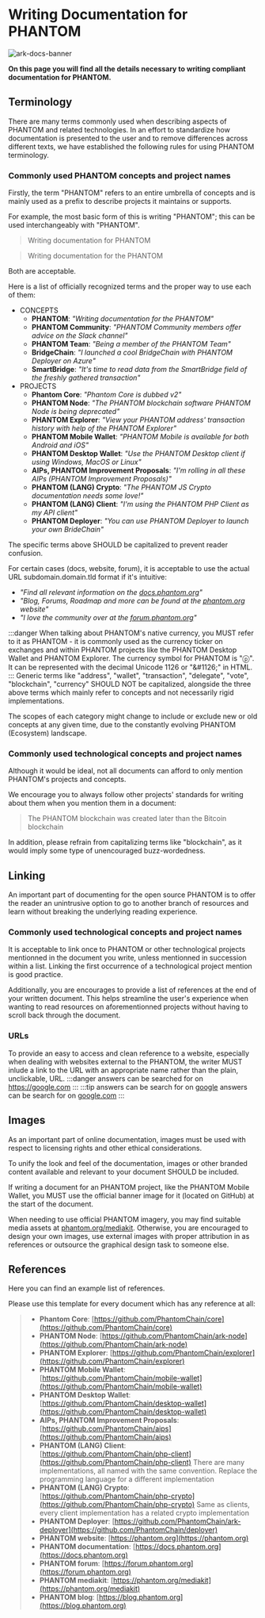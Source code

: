 # Writing Documentation for PHANTOM
![ark-docs-banner](https://github.com/PhantomChain/docs/blob/master/banner.png?raw=true)

**On this page you will find all the details necessary to writing compliant documentation for PHANTOM.**

## Terminology
There are many terms commonly used when describing aspects of PHANTOM and related technologies. In an effort to standardize how documentation is presented to the user and to remove differences across different texts, we have established the following rules for using PHANTOM terminology.

### Commonly used PHANTOM concepts and project names
Firstly, the term "PHANTOM" refers to an entire umbrella of concepts and is mainly used as a prefix to describe projects it maintains or supports.

For example, the most basic form of this is writing "PHANTOM"; this can be used interchangeably with "PHANTOM".

 > Writing documentation for PHANTOM

 > Writing documentation for the PHANTOM

Both are acceptable.

Here is a list of officially recognized terms and the proper way to use each of them:
 - CONCEPTS
   - **PHANTOM**:  *"Writing documentation for the PHANTOM"*
   - **PHANTOM Community**: *"PHANTOM Community members offer advice on the Slack channel"*
   - **PHANTOM Team**: *"Being a member of the PHANTOM Team"*
   - **BridgeChain**: *"I launched a cool BridgeChain with PHANTOM Deployer on Azure"*
   - **SmartBridge**: *"It's time to read data from the SmartBridge field of the freshly gathered transaction"*
 - PROJECTS
   - **Phantom Core**: *"Phantom Core is dubbed v2"*
   - **PHANTOM Node**: *"The PHANTOM blockchain software PHANTOM Node is being deprecated"*
   - **PHANTOM Explorer**: *"View your PHANTOM address' transaction history with help of the PHANTOM Explorer"*
   - **PHANTOM Mobile Wallet**: *"PHANTOM Mobile is available for both Android and iOS"*
   - **PHANTOM Desktop Wallet**: *"Use the PHANTOM Desktop client if using Windows, MacOS or Linux"*
   - **AIPs, PHANTOM Improvement Proposals**: *"I'm rolling in all these AIPs (PHANTOM Improvement Proposals)"*
   - **PHANTOM (LANG) Crypto**: *"The PHANTOM JS Crypto documentation needs some love!"*
   - **PHANTOM (LANG) Client**: *"I'm using the PHANTOM PHP Client as my API client"*
   - **PHANTOM Deployer**: *"You can use PHANTOM Deployer to launch your own BrideChain"*

The specific terms above SHOULD be capitalized to prevent reader confusion.

For certain cases (docs, website, forum), it is acceptable to use the actual URL subdomain.domain.tld format if it's intuitive:

 - *"Find all relevant information on the [docs.phantom.org](https://docs.phantom.org)"*
 - *"Blog, Forums, Roadmap and more can be found at the [phantom.org](https://phantom.org) website"*
 - *"I love the community over at the [forum.phantom.org](https://forum.phantom.org)"*

:::danger
When talking about PHANTOM's native currency, you MUST refer to it as PHANTOM - it is commonly used as the currency ticker on exchanges and within PHANTOM projects like the PHANTOM Desktop Wallet and PHANTOM Explorer. The currency symbol for PHANTOM is "ⓟ". It can be represented with the decimal Unicode 1126 or "\&#1126;" in HTML.
:::
Generic terms like "address", "wallet", "transaction", "delegate", "vote", "blockchain", "currency" SHOULD NOT be capitalized, alongside the three above terms which mainly refer to concepts and not necessarily rigid implementations.

The scopes of each category might change to include or exclude new or old concepts at any given time, due to the constantly evolving PHANTOM (Ecosystem) landscape.

### Commonly used technological concepts and project names
Although it would be ideal, not all documents can afford to only mention PHANTOM's projects and concepts.

We encourage you to always follow other projects' standards for writing about them when you mention them in a document:

 > The PHANTOM blockchain was created later than the Bitcoin blockchain

In addition, please refrain from capitalizing terms like "blockchain", as it would imply some type of unencouraged buzz-wordedness.

## Linking
An important part of documenting for the open source PHANTOM is to offer the reader an unintrusive option to go to another branch of resources and learn without breaking the underlying reading experience.

### Commonly used technological concepts and project names 
It is acceptable to link once to PHANTOM or other technological projects mentionned in the document you write, unless mentionned in succession within a list. Linking the first occurrence of a technological project mention is good practice.

Additionally, you are encourages to provide a list of references at the end of your written document. This helps streamline the user's experience when wanting to read resources on aforementionned projects without having to scroll back through the document.

### URLs
To provide an easy to access and clean reference to a website, especially when dealing with websites external to the PHANTOM, the writer MUST inlude a link to the URL with an appropriate name rather than the plain, unclickable, URL.
:::danger
answers can be searched for on https://google.com
:::
:::tip
answers can be search for on [google](https://google.com)
answers can be search for on [google.com](https://google.com)
:::

## Images
As an important part of online documentation, images must be used with respect to licensing rights and other ethical considerations.

To unify the look and feel of the documentation, images or other branded content available and relevant to your document SHOULD be included.

If writing a document for an PHANTOM project, like the PHANTOM Mobile Wallet, you MUST use the official banner image for it (located on GitHub) at the start of the document.

When needing to use official PHANTOM imagery, you may find suitable media assets at [phantom.org/mediakit](https://phantom.org/mediakit). Otherwise, you are encouraged to design your own images, use external images with proper attribution in as references or outsource the graphical design task to someone else.

## References
Here you can find an example list of references.

Please use this template for every document which has any reference at all:

> - **Phantom Core**: [https://github.com/PhantomChain/core](https://github.com/PhantomChain/core)
> - **PHANTOM Node**: [https://github.com/PhantomChain/ark-node](https://github.com/PhantomChain/ark-node)
> - **PHANTOM Explorer**: [https://github.com/PhantomChain/explorer](https://github.com/PhantomChain/explorer)
> - **PHANTOM Mobile Wallet**: [https://github.com/PhantomChain/mobile-wallet](https://github.com/PhantomChain/mobile-wallet)
> - **PHANTOM Desktop Wallet**: [https://github.com/PhantomChain/desktop-wallet](https://github.com/PhantomChain/desktop-wallet)
> - **AIPs, PHANTOM Improvement Proposals**: [https://github.com/PhantomChain/aips](https://github.com/PhantomChain/aips)
> - **PHANTOM (LANG) Client**: [https://github.com/PhantomChain/php-client](https://github.com/PhantomChain/php-client) There are many implementations, all named with the same convention. Replace the programming language for a different implementation
> - **PHANTOM (LANG) Crypto**: [https://github.com/PhantomChain/php-crypto](https://github.com/PhantomChain/php-crypto) Same as clients, every client implementation has a related crypto implementation
> - **PHANTOM Deployer**: [https://github.com/PhantomChain/ark-deployer](https://github.com/PhantomChain/deployer)
> - **PHANTOM website**: [https://phantom.org](https://phantom.org)
> - **PHANTOM documentation**: [https://docs.phantom.org](https://docs.phantom.org)
> - **PHANTOM forum**: [https://forum.phantom.org](https://forum.phantom.org)
> - **PHANTOM mediakit**: [https://phantom.org/mediakit](https://phantom.org/mediakit)
> - **PHANTOM blog**: [https://blog.phantom.org](https://blog.phantom.org)
